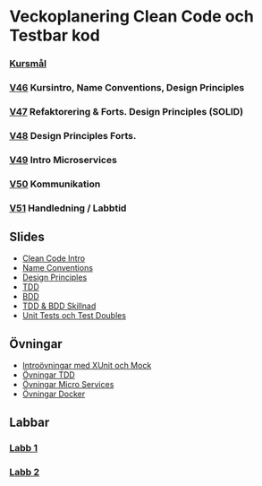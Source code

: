 # Veckoplanering Clean Code och Testbar kod

### [Kursmål](./assets/kursmål.md)

### [V46](./assets/Kursspecifika/Veckoplan/V46.md) Kursintro, Name Conventions, Design Principles

### [V47](./assets/Kursspecifika/Veckoplan/V47.md) Refaktorering & Forts. Design Principles (SOLID)

### [V48](./assets/Kursspecifika/Veckoplan/V48.md) Design Principles Forts.

### [V49](./assets/Kursspecifika/Veckoplan/V49.md) Intro Microservices

### [V50](./assets/Kursspecifika/Veckoplan/V50.md) Kommunikation

### [V51](./assets/Kursspecifika/Veckoplan/V51.md) Handledning / Labbtid

## Slides

* [Clean Code Intro](./assets/Slides%20(2024)/pdf/1-clean-code.pdf)
* [Name Conventions](./assets/Slides%20(2024)/pdf/2-name-conventions.pdf)
* [Design Principles](./assets/Slides%20(2024)/pdf/3-design-principles.pdf)
* [TDD](./assets/Slides%20(2024)/pdf/4-tdd.pdf)
* [BDD](./assets/Slides%20(2024)/pdf/5-bdd.pdf)
* [TDD & BDD Skillnad](./assets/Slides%20(2024)/pdf/6-diff-tdd-bdd.pdf)
* [Unit Tests och Test Doubles](./assets/Slides%20(2022,%202023)/Unit%20Tests%20och%20Test%20Doubles.pdf)

## Övningar

* [Introövningar med XUnit och Mock](./assets/Kursspecifika/Övningar/2-unit-tests.md)
* [Övningar TDD](./assets/Kursspecifika/Övningar/3-tdd.md)
* [Övningar Micro Services](./assets/Kursspecifika/Övningar/4-micro-services.md)
* [Övningar Docker](./assets/Kursspecifika/Övningar/5-docker.md)

## Labbar

### [Labb 1](./assets/Kursspecifika/Labbar/Labb1.md)
### [Labb 2](./assets/Kursspecifika/Labbar/Labb2.md)
